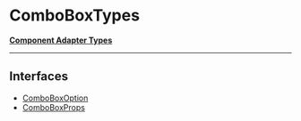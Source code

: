 # ComboBoxTypes

[**Component Adapter Types**](component-inventory.md)

***

## Interfaces

- [ComboBoxOption](ComboBox.ComboBoxTypes.Interface.ComboBoxOption.md)
- [ComboBoxProps](ComboBox.ComboBoxTypes.Interface.ComboBoxProps.md)

